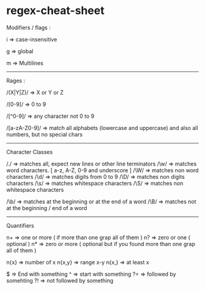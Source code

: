 # regex-cheat-sheet

Modifiers / flags :

 i => case-insensitive

 g => global

 m => Multilines

----------------------

Rages :
 
 /(X|Y|Z)/      => X or Y or Z

 /[0-9]/        => 0 to 9

 /[^0-9]/       => any character not 0 to 9
 
 /[a-zA-Z0-9]/  => match all alphabets (lowercase and uppercase) and also all numbers, but no special chars

----------------------

Character Classes

 /./   => matches all, expect new lines or other line terminators
 /\w/  => matches word characters. [ a-z, A-Z, 0-9 and underscore ]
 /\W/  => matches non word characters
 /\d/  => matches digits from 0 to 9
 /\D/  => matches non digits characters
 /\s/  => matches whitespace characters
 /\S/  => matches non whitespace characters

 /\b/  => matches at the beginning or at the end of a word
 /\B/  => matches not at the beginning / end of a word

----------------------

Quantifiers

n+ => one or more ( if more than one grap all of them )
n? => zero or one ( optional )
n* => zero or more ( optional but if you found more than one grap all of them )

n{x}    => number of x
n{x,y}  => range x-y
n{x,}   => at least x

$    =>  End with something
^    => start with something
?=   => followed by somehting
?!   => not followed by something
